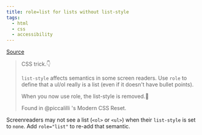 ```yaml
---
title: role=list for lists without list-style
tags:
  - html
  - css
  - accessibility
---
```


[Source](https://twitter.com/stefanjudis/status/1346383989267963904)

> CSS trick.👇
>
> `list-style` affects semantics in some screen readers. Use `role` to define that a ul/ol really is a list (even if it doesn't have bullet points).
>
> When you now use role, the list-style is removed.🎉
>
> Found in @piccalilli 's Modern CSS Reset.

Screenreaders may not see a list (`<ol>` or `<ul>`) when their `list-style` is set to `none`. Add `role="list"` to re-add that semantic.
